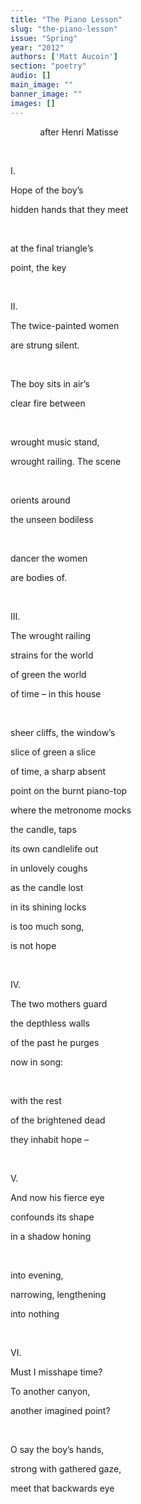 ```yaml
---
title: "The Piano Lesson"
slug: "the-piano-lesson"
issue: "Spring"
year: "2012"
authors: ['Matt Aucoin']
section: "poetry"
audio: []
main_image: ""
banner_image: ""
images: []
---
```

            after Henri Matisse

  

 I. 

 Hope of the boy’s 

 hidden hands that they meet

  

 at the final triangle’s 

 point, the key

  

 II. 

 The twice-painted women 

 are strung silent.

  

 The boy sits in air’s 

 clear fire between

  

 wrought music stand, 

 wrought railing. The scene

  

 orients around 

 the unseen bodiless

  

 dancer the women 

 are bodies of.

  

 III. 

 The wrought railing 

 strains for the world 

 of green the world 

 of time – in this house

  

 sheer cliffs, the window’s 

 slice of green a slice 

 of time, a sharp absent 

 point on the burnt piano-top 

 where the metronome mocks 

 the candle, taps

 its own candlelife out 

 in unlovely coughs

 as the candle lost 

 in its shining locks 

 is too much song, 

 is not hope

  

 IV. 

 The two mothers guard 

 the depthless walls 

 of the past he purges 

 now in song:

  

 with the rest 

 of the brightened dead 

 they inhabit hope –

  

 V. 

 And now his fierce eye 

 confounds its shape 

 in a shadow honing

  

 into evening, 

 narrowing, lengthening 

 into nothing

  

 VI. 

 Must I misshape time? 

 To another canyon, 

 another imagined point?

  

 O say the boy’s hands, 

 strong with gathered gaze, 

 meet that backwards eye

  

